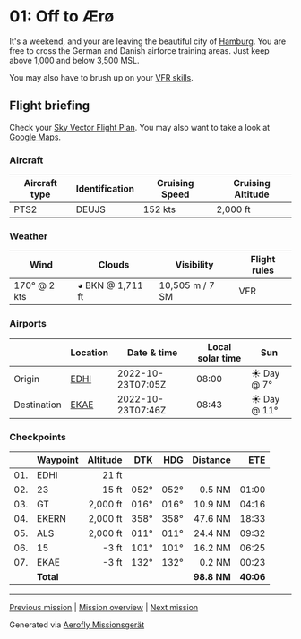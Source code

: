 01: Off to Ærø
==================

It's a weekend, and your are leaving the beautiful city of [Hamburg](https://en.wikipedia.org/wiki/Hamburg). You are free to cross the German and Danish airforce training areas. Just keep above 1,000 and below 3,500 MSL.

You may also have to brush up on your [VFR skills](https://journal.3960.org/posts/2019-09-22-vfr-ohne-technischen-schnickschnack/).

Flight briefing
---------------

Check your [Sky Vector Flight Plan](https://skyvector.com/?ll=53.53760657450579,9.826625623518156&chart=301&zoom=3&fpl=N0152A088%20EDHI%205343N00955E%205430N00952E%205454N00960E%20EKAE). You may also want to take a look at [Google Maps](https://www.google.com/maps/@?api=1&map_action=map&center=53.53760657450579,9.826625623518156&zoom=12&basemap=terrain).

### Aircraft

| Aircraft type | Identification | Cruising Speed | Cruising Altitude |
|---------------|----------------|----------------|-------------------|
| PTS2 | DEUJS | 152 kts | 2,000 ft |

### Weather

| Wind | Clouds | Visibility | Flight rules |
|------|--------|------------|--------------|
| 170° @ 2 kts | ◕ BKN @ 1,711 ft | 10,505 m / 7 SM | VFR |

### Airports

|             | Location | Date & time | Local solar time | Sun |
|-------------|----------|-------------|------------------|-----|
| Origin      | [EDHI](https://skyvector.com/airport/EDHI) | 2022-10-23T07:05Z | 08:00 | ☀ Day @ 7° |
| Destination | [EKAE](https://skyvector.com/airport/EKAE) | 2022-10-23T07:46Z | 08:43 | ☀ Day @ 11° |

### Checkpoints

|     | Waypoint  | Altitude  | DTK  | HDG  | Distance |   ETE |
|:---:|-----------|----------:|-----:|-----:|---------:|------:|
| 01. | EDHI      |     21 ft |      |      |          |       |
| 02. | 23        |     15 ft | 052° | 052° |   0.5 NM | 01:00 |
| 03. | GT        |  2,000 ft | 016° | 016° |  10.9 NM | 04:16 |
| 04. | EKERN     |  2,000 ft | 358° | 358° |  47.6 NM | 18:33 |
| 05. | ALS       |  2,000 ft | 011° | 011° |  24.4 NM | 09:32 |
| 06. | 15        |     -3 ft | 101° | 101° |  16.2 NM | 06:25 |
| 07. | EKAE      |     -3 ft | 132° | 132° |   0.2 NM | 00:23 |
|     | **Total** |           |      |      | **98.8 NM** | **40:06** |

----

[Previous mission](./00_get_to_know_the_pitts_s-2.md) | [Mission overview](./README.md) | [Next mission](./02_bridge_to_koebenhavn.md)

Generated via [Aerofly Missionsgerät](https://github.com/fboes/aerofly-missions)
